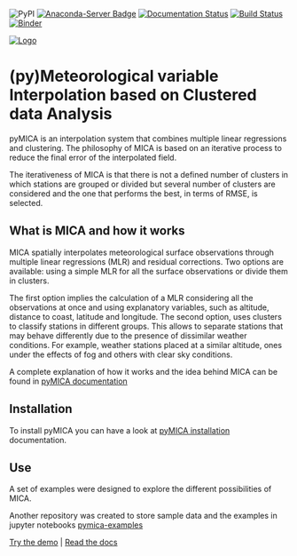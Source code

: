 ![PyPI](https://img.shields.io/pypi/v/pymica.svg)
[![Anaconda-Server Badge](https://anaconda.org/meteocat/pymica/badges/version.svg)](https://anaconda.org/meteocat/pymica)
[![Documentation Status](https://readthedocs.org/projects/pymica/badge/?version=latest)](https://pymica.readthedocs.io/en/latest/?badge=latest)
[![Build Status](https://travis-ci.org/meteocat/pymica.svg?branch=master)](https://travis-ci.org/meteocat/pymica)
[![Binder](https://mybinder.org/badge_logo.svg)](https://mybinder.org/v2/gh/meteocat/pymica-examples/master?urlpath=/lab/tree/index.ipynb)

[![Logo](https://github.com/meteocat/pymica/blob/master/docs/source/_static/logo.svg)](#)

(py)Meteorological variable Interpolation based on Clustered data Analysis
==========================================================================

pyMICA is an interpolation system that combines multiple linear regressions and clustering. The philosophy of MICA is based on an iterative process to reduce the final error of the interpolated field.

The iterativeness of MICA is that there is not a defined number of clusters in which stations are grouped or divided but several number of clusters are considered and the one that performs the best, in terms of RMSE, is selected.

What is MICA and how it works
-----------------------------
MICA spatially interpolates meteorological surface observations through multiple linear regressions (MLR) and residual corrections. Two options are available: using a simple MLR for all the surface observations or divide them in clusters.

The first option implies the calculation of a MLR considering all the observations at once and using explanatory variables, such as altitude, distance to coast, latitude and longitude. The second option, uses clusters to classify stations in different groups. This allows to separate stations that may behave differently due to the presence of dissimilar weather conditions. For example, weather stations placed at a similar altitude, ones under the effects of fog and others with clear sky conditions.

A complete explanation of how it works and the idea behind MICA can be found in [pyMICA documentation](https://pymica.readthedocs.io/en/latest/howitworks.html)

Installation
------------

To install pyMICA you can have a look at [pyMICA installation](https://pymica.readthedocs.io/en/latest/installation.html) documentation.

Use
---

A set of examples were designed to explore the different possibilities of MICA.

Another repository was created to store sample data and the examples in jupyter notebooks [pymica-examples](https://github.com/meteocat/pymica-examples)


[Try the demo](https://mybinder.org/v2/gh/meteocat/pymica-examples/master?urlpath=/lab/tree/index.ipynb) |
[Read the docs](https://pymica.readthedocs.io/en/stable)
